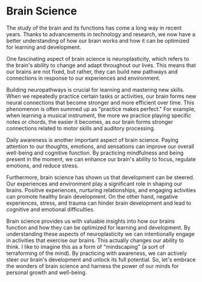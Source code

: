 # Brain Science

The study of the brain and its functions has come a long way in recent
years. Thanks to advancements in technology and research, we now have a better understanding of how
our brain works and how it can be optimized for learning and development.

One fascinating aspect of brain science is neuroplasticity, which refers to the brain's ability to
change and adapt throughout our lives. This means that our brains are not fixed, but rather, they
can build new pathways and connections in response to our experiences and environment.

Building neuropathways is crucial for learning and mastering new skills. When we repeatedly practice
certain tasks or activities, our brain forms new neural connections that become stronger and more
efficient over time. This phenomenon is often summed up as "practice makes perfect." For example, when
learning a musical instrument, the more we practice playing specific notes or chords, the easier it
becomes, as our brain forms stronger connections related to motor skills and auditory processing.

Daily awareness is another important aspect of brain science. Paying attention to our thoughts,
emotions, and sensations can improve our overall well-being and cognitive function. By practicing
mindfulness and being present in the moment, we can enhance our brain's ability to focus, regulate
emotions, and reduce stress.

Furthermore, brain science has shown us that development can be steered. Our experiences and
environment play a significant role in shaping our brains. Positive experiences, nurturing
relationships, and engaging activities can promote healthy brain development. On the other hand,
negative experiences, stress, and trauma can hinder brain development and lead to cognitive and
emotional difficulties.

Brain science provides us with valuable insights into how our brains function and how
they can be optimized for learning and development. By understanding these aspects of neuroplasticity
we can intentionally engage in activities that exercise our brains.  This actually changes our
ability to think.   I like to imagine this as a form of "mindscaping" (a sort of terraforming of the mind).
By practicing with awareness, we can actively steer our brain's development and unlock its full
potential. So, let's embrace the wonders of brain science and harness the power of our minds for
personal growth and well-being.

